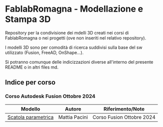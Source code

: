 FablabRomagna - Modellazione e Stampa 3D
========================================

Repository per la condivisione dei mdelli 3D creati nei corsi di FablabRomagna o nei progetti (ove non inseriti nel relativo repository).

I modelli 3D sono per comodità di ricerca suddivisi sulla base del sw utilizzato (Fusion, FreeAD, OnShape...).

Si potranno comunque delle indicizzazioni diverse all'interno del presente README o in altri files md.



## Indice per corso

### Corso Autodesk Fusion Ottobre 2024


| Modello | Autore | Riferimento/Note |
| --- | --- | --- |
| [Scatola parametrica](modelli3d_fusion/Scatola_parametrica_configurabile.f3z) | Mattia Pacini | Corso Fusion Ottobre 2024 |
